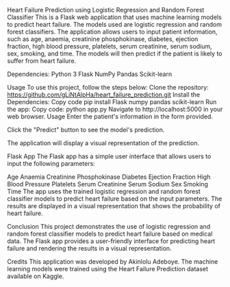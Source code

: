 Heart Failure Prediction using Logistic Regression and Random Forest Classifier
This is a Flask web application that uses machine learning models to predict
heart failure. The models used are logistic regression and random forest
classifiers. The application allows users to input patient information, such as
age, anaemia, creatinine phosphokinase, diabetes, ejection fraction, high blood
pressure, platelets, serum creatinine, serum sodium, sex, smoking, and time. The
models will then predict if the patient is likely to suffer from heart failure.

Dependencies: Python 3 Flask NumPy Pandas Scikit-learn

Usage To use this project, follow the steps below: Clone the repository:
https://github.com/gLiNtAlpHa/heart_failure_prediction.git Install the
Dependencies: Copy code pip install Flask numpy pandas scikit-learn Run the app:
Copy code: python app.py Navigate to http://localhost:5000 in your web browser.
Usage Enter the patient's information in the form provided.

Click the "Predict" button to see the model's prediction.

The application will display a visual representation of the prediction.

Flask App The Flask app has a simple user interface that allows users to input
the following parameters:

Age Anaemia Creatinine Phosphokinase Diabetes Ejection Fraction High Blood
Pressure Platelets Serum Creatinine Serum Sodium Sex Smoking Time The app uses
the trained logistic regression and random forest classifier models to predict
heart failure based on the input parameters. The results are displayed in a
visual representation that shows the probability of heart failure.

Conclusion This project demonstrates the use of logistic regression and random
forest classifier models to predict heart failure based on medical data. The
Flask app provides a user-friendly interface for predicting heart failure and
rendering the results in a visual representation.

Credits This application was developed by Akinlolu Adeboye. The machine learning
models were trained using the Heart Failure Prediction dataset available on
Kaggle.
